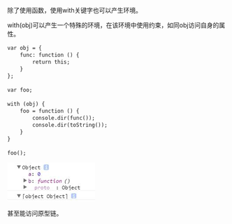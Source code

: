 除了使用函数，使用with关键字也可以产生环境。

with(obj)可以产生一个特殊的环境，在该环境中使用约束，如同obj访问自身的属性。

~~~
var obj = {
    func: function () {
        return this;
    }
};

var foo;

with (obj) {
    foo = function () {
        console.dir(func());
        console.dir(toString());
    }
}

foo();
~~~

![](../../images/TIM截图20170728092852.jpg)

甚至能访问原型链。